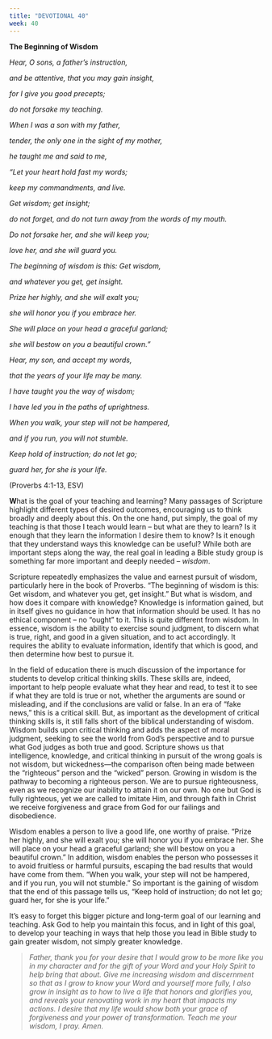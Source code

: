 ```yaml
---
title: "DEVOTIONAL 40"
week: 40
---
```


**The Beginning of Wisdom**

*Hear, O sons, a father’s instruction,*

*and be attentive, that you may gain insight,*

*for I give you good precepts;*

*do not forsake my teaching.*

*When I was a son with my father,*

*tender, the only one in the sight of my mother,*

*he taught me and said to me,*

*“Let your heart hold fast my words;*

*keep my commandments, and live.*

*Get wisdom; get insight;*

*do not forget, and do not turn away from the words of my mouth.*

*Do not forsake her, and she will keep you;*

*love her, and she will guard you.*

*The beginning of wisdom is this: Get wisdom,*

*and whatever you get, get insight.*

*Prize her highly, and she will exalt you;*

*she will honor you if you embrace her.*

*She will place on your head a graceful garland;*

*she will bestow on you a beautiful crown.”*

*Hear, my son, and accept my words,*

*that the years of your life may be many.*

*I have taught you the way of wisdom;*

*I have led you in the paths of uprightness.*

*When you walk, your step will not be hampered,*

*and if you run, you will not stumble.*

*Keep hold of instruction; do not let go;*

*guard her, for she is your life.*

(Proverbs 4:1-13, ESV)

**W**hat is the goal of your teaching and learning? Many passages of
Scripture highlight different types of desired outcomes, encouraging us
to think broadly and deeply about this. On the one hand, put simply, the
goal of my teaching is that those I teach would learn – but what are
they to learn? Is it enough that they learn the information I desire
them to know? Is it enough that they understand ways this knowledge can
be useful? While both are important steps along the way, the real goal
in leading a Bible study group is something far more important and
deeply needed – *wisdom*.

Scripture repeatedly emphasizes the value and earnest pursuit of wisdom,
particularly here in the book of Proverbs. “The beginning of wisdom is
this: Get wisdom, and whatever you get, get insight.” But what is
wisdom, and how does it compare with knowledge? Knowledge is information
gained, but in itself gives no guidance in how that information should
be used. It has no ethical component – no “ought” to it. This is quite
different from wisdom. In essence, wisdom is the ability to exercise
sound judgment, to discern what is true, right, and good in a given
situation, and to act accordingly. It requires the ability to evaluate
information, identify that which is good, and then determine how best to
pursue it.

In the field of education there is much discussion of the importance for
students to develop critical thinking skills. These skills are, indeed,
important to help people evaluate what they hear and read, to test it to
see if what they are told is true or not, whether the arguments are
sound or misleading, and if the conclusions are valid or false. In an
era of “fake news,” this is a critical skill. But, as important as the
development of critical thinking skills is, it still falls short of the
biblical understanding of wisdom. Wisdom builds upon critical thinking
and adds the aspect of moral judgment, seeking to see the world from
God’s perspective and to pursue what God judges as both true and good.
Scripture shows us that intelligence, knowledge, and critical thinking
in pursuit of the wrong goals is not wisdom, but wickedness—the
comparison often being made between the “righteous” person and the
“wicked” person. Growing in wisdom is the pathway to becoming a
righteous person. We are to pursue righteousness, even as we recognize
our inability to attain it on our own. No one but God is fully
righteous, yet we are called to imitate Him, and through faith in Christ
we receive forgiveness and grace from God for our failings and
disobedience.

Wisdom enables a person to live a good life, one worthy of praise.
“Prize her highly, and she will exalt you; she will honor you if you
embrace her. She will place on your head a graceful garland; she will
bestow on you a beautiful crown.” In addition, wisdom enables the person
who possesses it to avoid fruitless or harmful pursuits, escaping the
bad results that would have come from them. “When you walk, your step
will not be hampered, and if you run, you will not stumble.” So
important is the gaining of wisdom that the end of this passage tells
us, “Keep hold of instruction; do not let go; guard her, for she is your
life.”

It’s easy to forget this bigger picture and long-term goal of our
learning and teaching. Ask God to help you maintain this focus, and in
light of this goal, to develop your teaching in ways that help those you
lead in Bible study to gain greater wisdom, not simply greater
knowledge.

> *Father, thank you for your desire that I would grow to be more like
> you in my character and for the gift of your Word and your Holy Spirit
> to help bring that about. Give me increasing wisdom and discernment so
> that as I grow to know your Word and yourself more fully, I also grow
> in insight as to how to live a life that honors and glorifies you, and
> reveals your renovating work in my heart that impacts my actions. I
> desire that my life would show both your grace of forgiveness and your
> power of transformation. Teach me your wisdom, I pray. Amen.*
